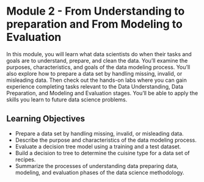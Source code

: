 # Module 2 - From Understanding to preparation and From Modeling to Evaluation

In this module, you will learn what data scientists do when their tasks and goals are to understand, prepare, and clean the data. You’ll examine the purposes, characteristics, and goals of the data modeling process. You’ll also explore how to prepare a data set by handling missing, invalid, or misleading data. Then check out the hands-on labs where you can gain experience completing tasks relevant to the Data Understanding, Data Preparation, and Modeling and Evaluation stages. You’ll be able to apply the skills you learn to future data science problems.

## Learning Objectives
- Prepare a data set by handling missing, invalid, or misleading data.
- Describe the purpose and characteristics of the data modeling process.
- Evaluate a decision tree model using a training and a test dataset.
- Build a decision to tree to determine the cuisine type for a data set of recipes.
- Summarize the processes of understanding data preparing data, modeling, and evaluation phases of the data science methodology.